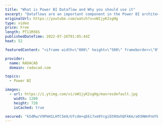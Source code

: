 ```yaml
---
title: "What is Power BI Dataflow and Why you should use it"
excerpt: "Dataflows are an important component in the Power BI architecture. Using them can enhance the development and maintenance of your Power BI solution significantly. However, there are many Power BI implementations that are not using this functionality, even though it is already more than three years passed"
originalUrl: https://youtube.com/watch?v=oW1jyK2sgHg
type: video
price: Free
length: PT11M36S
publishedDateTime: 2022-07-26T01:05:44Z
heat: 52

featuredContent: "<iframe width=\"800\" height=\"500\" frameborder=\"0\" src=\"https://www.youtube.com/embed/oW1jyK2sgHg\" allow=\"accelerometer; autoplay; encrypted-media; gyroscope; picture-in-picture\" allowfullscreen></iframe>"

provider:
  name: RADACAD
  domain: radacad.com

topics:
  - Power BI

images:
  - url: https://i.ytimg.com/vi/oW1jyK2sgHg/maxresdefault.jpg
    width: 1280
    height: 720
    isCached: true

secured: "k5dRw/V9PmH1LHTC5m9/Ufcdm+qE617xm9YcgiO39OohQFkKm/a03HWnPnUYWcF9CgPQqlx0889vsu0GAT9huJfrJVlxStMd33zzTfRbpqlV6RguL0UHCtjsqIOHWHDINcI8aIyjP0tcD/YYVJ20Ie7S9PWq7Ua7nJsAnQ6dM7UUKJaiuCMzW9gpONoMscZT3GC+PkYFBc190szQ/Iu7XLL+X5p49vnXq3/38itxW+eB4cpK9/LV5D9pblR9ZIkvImOEILRuItbEjiQaLHzfeQKBaVaF0DaYoP5MZgy6bFDmnmz4liGkDZ+WJZ2VNYDmw3HOGLz9/HfBC3VrSQ92J8KK23Fn1zUflFTd7a2TeUW/NWfUX3aN3rHm/2AzIMDwN0VaSEeXauyaL8zpix41sgGaMkiVgR7Fmv9o/E5qjfE=;oxg85Aa23ffMn/fluc0V+Q=="
---
```


